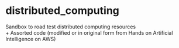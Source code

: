 # distributed_computing
Sandbox to road test distributed computing resources
<br>\+ Assorted code (modified or in original form from Hands on Artificial Intelligence on AWS)
